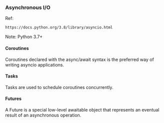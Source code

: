 ### Asynchronous I/O

Ref:
~~~~
https://docs.python.org/3.8/library/asyncio.html
~~~~

Note: Python 3.7+

#### Coroutines
Coroutines declared with the async/await syntax is the preferred way of writing asyncio applications.

#### Tasks
Tasks are used to schedule coroutines concurrently.

#### Futures
A Future is a special low-level awaitable object that represents an eventual result of an asynchronous operation.